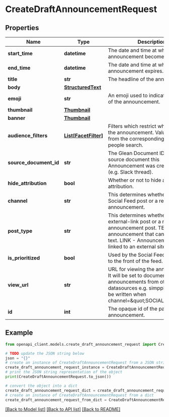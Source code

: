 # CreateDraftAnnouncementRequest


## Properties

Name | Type | Description | Notes
------------ | ------------- | ------------- | -------------
**start_time** | **datetime** | The date and time at which the announcement becomes active. | [optional] 
**end_time** | **datetime** | The date and time at which the announcement expires. | [optional] 
**title** | **str** | The headline of the announcement. | [optional] 
**body** | [**StructuredText**](StructuredText.md) |  | [optional] 
**emoji** | **str** | An emoji used to indicate the nature of the announcement. | [optional] 
**thumbnail** | [**Thumbnail**](Thumbnail.md) |  | [optional] 
**banner** | [**Thumbnail**](Thumbnail.md) |  | [optional] 
**audience_filters** | [**List[FacetFilter]**](FacetFilter.md) | Filters which restrict who should see the announcement. Values are taken from the corresponding filters in people search. | [optional] 
**source_document_id** | **str** | The Glean Document ID of the source document this Announcement was created from (e.g. Slack thread). | [optional] 
**hide_attribution** | **bool** | Whether or not to hide an author attribution. | [optional] 
**channel** | **str** | This determines whether this is a Social Feed post or a regular announcement. | [optional] 
**post_type** | **str** | This determines whether this is an external-link post or a regular announcement post. TEXT - Regular announcement that can contain rich text. LINK - Announcement that is linked to an external site. | [optional] 
**is_prioritized** | **bool** | Used by the Social Feed to pin posts to the front of the feed. | [optional] 
**view_url** | **str** | URL for viewing the announcement. It will be set to document URL for announcements from other datasources e.g. simpplr. Can only be written when channel&#x3D;\&quot;SOCIAL_FEED\&quot;. | [optional] 
**id** | **int** | The opaque id of the parent announcement. | [optional] 

## Example

```python
from openapi_client.models.create_draft_announcement_request import CreateDraftAnnouncementRequest

# TODO update the JSON string below
json = "{}"
# create an instance of CreateDraftAnnouncementRequest from a JSON string
create_draft_announcement_request_instance = CreateDraftAnnouncementRequest.from_json(json)
# print the JSON string representation of the object
print(CreateDraftAnnouncementRequest.to_json())

# convert the object into a dict
create_draft_announcement_request_dict = create_draft_announcement_request_instance.to_dict()
# create an instance of CreateDraftAnnouncementRequest from a dict
create_draft_announcement_request_from_dict = CreateDraftAnnouncementRequest.from_dict(create_draft_announcement_request_dict)
```
[[Back to Model list]](../README.md#documentation-for-models) [[Back to API list]](../README.md#documentation-for-api-endpoints) [[Back to README]](../README.md)



